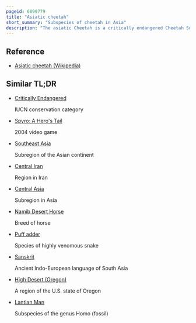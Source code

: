 ```yaml
---
pageid: 6899779
title: "Asiatic cheetah"
short_summary: "Subspecies of cheetah in Asia"
description: "The asiatic Cheetah is a critically endangered Cheetah Subspecies currently only surviving in Iran. Its Range once spread from the arabian Peninsula and the near East to the caspian Desert Transcaucasus Kyzylkum and northern south Asia but was extinct in these Regions in the 20th Century. Between 32000 and 67000 Years ago the asiatic Cheetah diverged from the Cheetah Population in Africa."
---
```


## Reference

- [Asiatic cheetah (Wikipedia)](https://en.wikipedia.org/?curid=6899779)

## Similar TL;DR

- [Critically Endangered](/tldr/en/critically-endangered)

  IUCN conservation category

- [Spyro: A Hero's Tail](/tldr/en/spyro-a-heros-tail)

  2004 video game

- [Southeast Asia](/tldr/en/southeast-asia)

  Subregion of the Asian continent

- [Central Iran](/tldr/en/central-iran)

  Region in Iran

- [Central Asia](/tldr/en/central-asia)

  Subregion in Asia

- [Namib Desert Horse](/tldr/en/namib-desert-horse)

  Breed of horse

- [Puff adder](/tldr/en/puff-adder)

  Species of highly venomous snake

- [Sanskrit](/tldr/en/sanskrit)

  Ancient Indo-European language of South Asia

- [High Desert (Oregon)](/tldr/en/high-desert-oregon)

  A region of the U.S. state of Oregon

- [Lantian Man](/tldr/en/lantian-man)

  Subspecies of the genus Homo (fossil)
